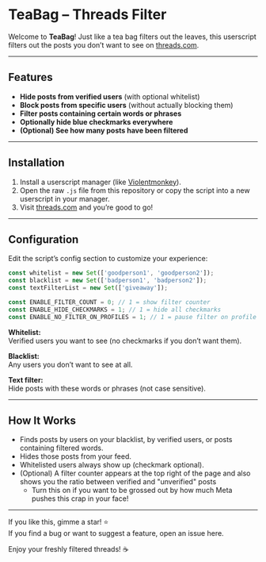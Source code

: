 # TeaBag – Threads Filter

Welcome to **TeaBag**! Just like a tea bag filters out the leaves, this userscript filters out the posts you don’t want to see on [threads.com](https://www.threads.com).

---

## Features

- **Hide posts from verified users** (with optional whitelist)
- **Block posts from specific users** (without actually blocking them)
- **Filter posts containing certain words or phrases**
- **Optionally hide blue checkmarks everywhere**
- **(Optional) See how many posts have been filtered**

---

## Installation

1. Install a userscript manager (like [Violentmonkey](https://violentmonkey.github.io/)).
2. Open the raw `.js` file from this repository or copy the script into a new userscript in your manager.
3. Visit [threads.com](https://www.threads.com) and you’re good to go!

---

## Configuration

Edit the script’s config section to customize your experience:

```js
const whitelist = new Set(['goodperson1', 'goodperson2']);
const blacklist = new Set(['badperson1', 'badperson2']);
const textFilterList = new Set(['giveaway']);

const ENABLE_FILTER_COUNT = 0; // 1 = show filter counter
const ENABLE_HIDE_CHECKMARKS = 1; // 1 = hide all checkmarks
const ENABLE_NO_FILTER_ON_PROFILES = 1; // 1 = pause filter on profile pages
```

**Whitelist:**  
Verified users you want to see (no checkmarks if you don’t want them).

**Blacklist:**  
Any users you don’t want to see at all.

**Text filter:**  
Hide posts with these words or phrases (not case sensitive).

---

## How It Works

- Finds posts by users on your blacklist, by verified users, or posts containing filtered words.
- Hides those posts from your feed.
- Whitelisted users always show up (checkmark optional).
- (Optional) A filter counter appears at the top right of the page and also shows you the ratio between verified and "unverified" posts  
  - Turn this on if you want to be grossed out by how much Meta pushes this crap in your face!

---

If you like this, gimme a star! ⭐  
If you find a bug or want to suggest a feature, open an issue here.

Enjoy your freshly filtered threads! ☕
